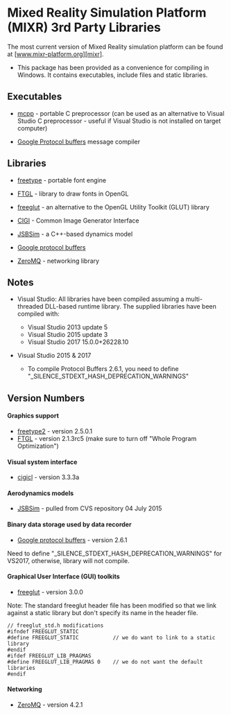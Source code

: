 
Mixed Reality Simulation Platform (MIXR) 3rd Party Libraries
============================================================

The most current version of Mixed Reality simulation platform can be found at [www.mixr-platform.org][mixr].

* This package has been provided as a convenience for compiling in Windows. It contains executables, include files and static libraries.

Executables
-----------

* [mcpp] - portable C preprocessor (can be used as an alternative to Visual Studio C preprocessor - useful if Visual Studio is not installed on target computer)

* [Google Protocol buffers] message compiler

Libraries
---------

* [freetype] - portable font engine

* [FTGL] - library to draw fonts in OpenGL

* [freeglut] - an alternative to the OpenGL Utility Toolkit (GLUT) library

* [CIGI] - Common Image Generator Interface

* [JSBSim] - a C++-based dynamics model

* [Google protocol buffers]

* [ZeroMQ] - networking library

Notes
-----

* Visual Studio: All libraries have been compiled assuming a multi-threaded DLL-based runtime library.  The supplied libraries have been compiled with:
   * Visual Studio 2013 update 5
   * Visual Studio 2015 update 3
   * Visual Studio 2017 15.0.0+26228.10

* Visual Studio 2015 & 2017
   * To compile Protocol Buffers 2.6.1, you need to define "_SILENCE_STDEXT_HASH_DEPRECATION_WARNINGS"

Version Numbers
---------------

#### Graphics support
* [freetype2] - version 2.5.0.1
* [FTGL] - version 2.1.3rc5 (make sure to turn off "Whole Program Optimization")

#### Visual system interface
* [cigicl] - version 3.3.3a

#### Aerodynamics models
* [JSBSim] - pulled from CVS repository 04 July 2015

#### Binary data storage used by data recorder
* [Google protocol buffers] - version 2.6.1

Need to define "_SILENCE_STDEXT_HASH_DEPRECATION_WARNINGS" for VS2017, otherwise, library will not compile.

#### Graphical User Interface (GUI) toolkits
* [freeglut] - version 3.0.0

Note: The standard freeglut header file has been modified so that we link against a static library but don't specify its name in the header file.

```
// freeglut_std.h modifications
#ifndef FREEGLUT_STATIC
#define FREEGLUT_STATIC           // we do want to link to a static library
#endif
#ifdef FREEGLUT_LIB_PRAGMAS
#define FREEGLUT_LIB_PRAGMAS 0    // we do not want the default libraries
#endif
```

#### Networking
* [ZeroMQ] - version 4.2.1

[mixr]: http://www.mixr-platform.org
[Premake]: http://industriousone.com/premake
[mcpp]: http://mcpp.sourceforge.net/
[freetype]: http://www.freetype.org/
[FTGL]: http://sourceforge.net/projects/ftgl/
[freeglut]: http://freeglut.sourceforge.net
[CIGI]: http://cigi.sourceforge.net/index.php
[cigicl]: http://cigi.sourceforge.net/index.php
[JSBSIM]: http://www.jsbsim.org
[Google protocol buffers]: http://code.google.com/p/protobuf/
[ZeroMQ]: http://zeromq.org/
[freetype2]: http://www.freetype.org/freetype2/

